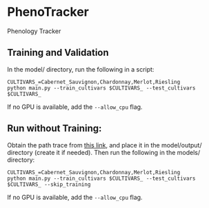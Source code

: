 # PhenoTracker
Phenology Tracker

## Training and Validation
In the model/ directory, run the following in a script:
```
CULTIVARS_=Cabernet_Sauvignon,Chardonnay,Merlot,Riesling
python main.py --train_cultivars $CULTIVARS_ --test_cultivars $CULTIVARS_
```
If no GPU is available, add the `--allow_cpu` flag.

## Run without Training:
Obtain the path trace from [this link](https://drive.google.com/file/d/1rumiF6c7DF0GRFOtKpMkfz4Bqx0Co1d9/view?usp=sharing), and place it in the model/output/ directory (create it if needed).
Then run the following in the models/ directory:
```
CULTIVARS_=Cabernet_Sauvignon,Chardonnay,Merlot,Riesling
python main.py --train_cultivars $CULTIVARS_ --test_cultivars $CULTIVARS_ --skip_training
```
If no GPU is available, add the `--allow_cpu` flag.


